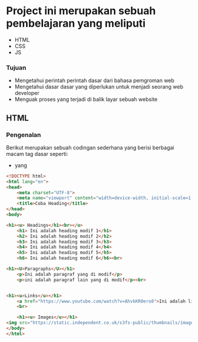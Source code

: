 
# Project ini merupakan sebuah pembelajaran yang meliputi

 - HTML
 - CSS
 - JS
 
 ### Tujuan
 - Mengetahui perintah perintah dasar dari bahasa pemgroman web
 - Mengetahui dasar dasar yang diperlukan untuk menjadi seorang web developer
 - Menguak proses yang terjadi di balik layar sebuah website


 ## HTML

 
### Pengenalan
Berikut merupakan sebuah codingan sederhana yang berisi berbagai macam tag dasar seperti:
- <head> yang </head>

```html
<!DOCTYPE html>
<html lang="en">
<head>
    <meta charset="UTF-8">
    <meta name="viewport" content="width=device-width, initial-scale=1.0">
    <title>Coba Heading</title>
</head>
<body>

<h1><u> Headings</h1><br></u>
    <h1> Ini adalah heading modif 1</h1>
    <h2> Ini adalah heading modif 2</h2>
    <h3> Ini adalah heading modif 3</h3>
    <h4> Ini adalah heading modif 4</h4>
    <h5> Ini adalah heading modif 5</h5>
    <h6> Ini adalah heading modif 6</h6><br>

<h1><U>Paragraphs</U></h1>
    <p>Ini adalah paragraf yang di modif</p>
    <p>ini adalah paragraf lain yang di modif</p><br>


<h1><u>Links</u></h1>
    <a href="https://www.youtube.com/watch?v=AhvkKR0ero8">Ini adalah link video kali uchis</a><br>
    <br>

    <h1><u> Images</u></h1>
<img src="https://static.independent.co.uk/s3fs-public/thumbnails/image/2020/07/23/17/jesse-lingard.jpg" width="300" height="300">
</body>
</html>
```


